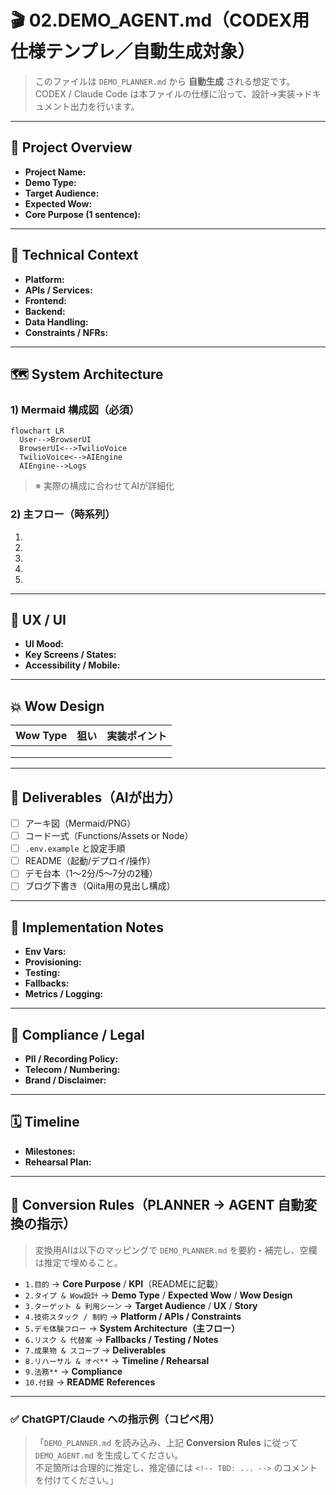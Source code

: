 # 🎬 02.DEMO_AGENT.md（CODEX用 仕様テンプレ／自動生成対象）

> このファイルは `DEMO_PLANNER.md` から **自動生成** される想定です。  
> CODEX / Claude Code は本ファイルの仕様に沿って、設計→実装→ドキュメント出力を行います。

---

## 🧠 Project Overview
- **Project Name:** <!-- auto-from planner or set explicitly -->
- **Demo Type:** <!-- e.g., Scenario + Tech -->
- **Target Audience:** <!-- who -->
- **Expected Wow:** <!-- Experiential / Technical / Conceptual / Visionary / etc. -->
- **Core Purpose (1 sentence):** <!-- crisp one-liner -->

---

## 🧩 Technical Context
- **Platform:** <!-- Twilio Functions & Assets / Node.js / Cloud Run -->
- **APIs / Services:** <!-- Twilio Voice, Realtime API, Whisper.cpp, Verify, Flex, Maps, etc. -->
- **Frontend:** <!-- HTML/JS or React/Tailwind -->
- **Backend:** <!-- Functions-only / Node+Express -->
- **Data Handling:** <!-- Realtime stream / Sync / none -->
- **Constraints / NFRs:** <!-- latency, stability, offline, etc. -->

---

## 🗺️ System Architecture
### 1) Mermaid 構成図（必須）
```mermaid
flowchart LR
  User-->BrowserUI
  BrowserUI<-->TwilioVoice
  TwilioVoice<-->AIEngine
  AIEngine-->Logs
```
> ※ 実際の構成に合わせてAIが詳細化

### 2) 主フロー（時系列）
1. <!-- call setup -->
2. <!-- media stream start -->
3. <!-- STT/translation/TTS -->
4. <!-- render to UI / send SMS -->
5. <!-- teardown -->

---

## 🎨 UX / UI
- **UI Mood:** <!-- ex: clean, modern -->
- **Key Screens / States:** <!-- bullets -->
- **Accessibility / Mobile:** <!-- if any -->

---

## 💥 Wow Design
| Wow Type | 狙い | 実装ポイント |
|----------|------|--------------|
| <!-- Experiential --> | <!-- 没入体験 --> | <!-- real phone no., live SMS --> |
| <!-- Technical --> | <!-- 低遅延/新奇性 --> | <!-- realtime pipeline --> |
| <!-- Conceptual --> | <!-- 連携の妙 --> | <!-- Okta+Verify etc. --> |

---

## 🧰 Deliverables（AIが出力）
- [ ] アーキ図（Mermaid/PNG）
- [ ] コード一式（Functions/Assets or Node）
- [ ] `.env.example` と設定手順
- [ ] README（起動/デプロイ/操作）
- [ ] デモ台本（1〜2分/5〜7分の2種）
- [ ] ブログ下書き（Qiita用の見出し構成）

---

## 🔧 Implementation Notes
- **Env Vars:** <!-- TWILIO_ACCOUNT_SID, AUTH_TOKEN, SERVICE_SIDs, etc. -->
- **Provisioning:** <!-- phone numbers, messaging service, domains -->
- **Testing:** <!-- local test, mock, recorded-mode -->
- **Fallbacks:** <!-- degraded-mode, offline demo -->
- **Metrics / Logging:** <!-- console, Sync, Segment etc. -->

---

## 📜 Compliance / Legal
- **PII / Recording Policy:** <!-- -->
- **Telecom / Numbering:** <!-- -->
- **Brand / Disclaimer:** <!-- -->

---

## 🗓️ Timeline
- **Milestones:** <!-- dates -->
- **Rehearsal Plan:** <!-- dry-runs -->

---

## 🔄 Conversion Rules（PLANNER → AGENT 自動変換の指示）
> 変換用AIは以下のマッピングで `DEMO_PLANNER.md` を要約・補完し、空欄は推定で埋めること。

- `1.目的` → **Core Purpose** / **KPI**（READMEに記載）  
- `2.タイプ & Wow設計` → **Demo Type** / **Expected Wow** / **Wow Design**  
- `3.ターゲット & 利用シーン` → **Target Audience** / **UX** / **Story**  
- `4.技術スタック / 制約` → **Platform / APIs / Constraints**  
- `5.デモ体験フロー` → **System Architecture（主フロー）**  
- `6.リスク & 代替案` → **Fallbacks / Testing / Notes**  
- `7.成果物 & スコープ` → **Deliverables**  
- `8.リハーサル & オペ**` → **Timeline / Rehearsal**  
- `9.法務**` → **Compliance**  
- `10.付録` → **README References**

---

### ✅ ChatGPT/Claude への指示例（コピペ用）
> 「`DEMO_PLANNER.md` を読み込み、上記 **Conversion Rules** に従って `DEMO_AGENT.md` を生成してください。  
> 不足箇所は合理的に推定し、推定値には `<!-- TBD: ... -->` のコメントを付けてください。」
